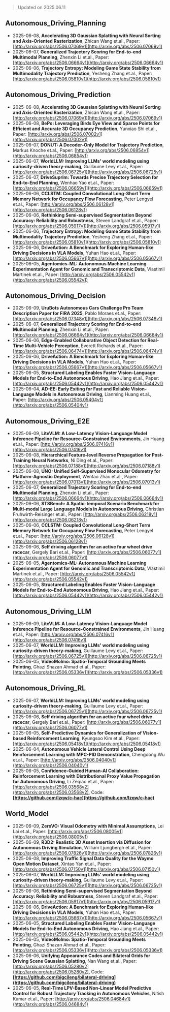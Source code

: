 > Updated on 2025.06.11

## Autonomous_Driving_Planning

- 2025-06-08, **Accelerating 3D Gaussian Splatting with Neural Sorting and Axis-Oriented Rasterization**, Zhican Wang et.al., Paper: [http://arxiv.org/abs/2506.07069v1](http://arxiv.org/abs/2506.07069v1)
- 2025-06-07, **Generalized Trajectory Scoring for End-to-end Multimodal Planning**, Zhenxin Li et.al., Paper: [http://arxiv.org/abs/2506.06664v1](http://arxiv.org/abs/2506.06664v1)
- 2025-06-06, **Trajectory Entropy: Modeling Game State Stability from Multimodality Trajectory Prediction**, Yesheng Zhang et.al., Paper: [http://arxiv.org/abs/2506.05810v1](http://arxiv.org/abs/2506.05810v1)

## Autonomous_Driving_Prediction

- 2025-06-08, **Accelerating 3D Gaussian Splatting with Neural Sorting and Axis-Oriented Rasterization**, Zhican Wang et.al., Paper: [http://arxiv.org/abs/2506.07069v1](http://arxiv.org/abs/2506.07069v1)
- 2025-06-08, **BePo: Leveraging Birds Eye View and Sparse Points for Efficient and Accurate 3D Occupancy Prediction**, Yunxiao Shi et.al., Paper: [http://arxiv.org/abs/2506.07002v1](http://arxiv.org/abs/2506.07002v1)
- 2025-06-07, **DONUT: A Decoder-Only Model for Trajectory Prediction**, Markus Knoche et.al., Paper: [http://arxiv.org/abs/2506.06854v1](http://arxiv.org/abs/2506.06854v1)
- 2025-06-07, **WorldLLM: Improving LLMs' world modeling using curiosity-driven theory-making**, Guillaume Levy et.al., Paper: [http://arxiv.org/abs/2506.06725v1](http://arxiv.org/abs/2506.06725v1)
- 2025-06-07, **DriveSuprim: Towards Precise Trajectory Selection for End-to-End Planning**, Wenhao Yao et.al., Paper: [http://arxiv.org/abs/2506.06659v1](http://arxiv.org/abs/2506.06659v1)
- 2025-06-06, **CCLSTM: Coupled Convolutional Long-Short Term Memory Network for Occupancy Flow Forecasting**, Peter Lengyel et.al., Paper: [http://arxiv.org/abs/2506.06128v1](http://arxiv.org/abs/2506.06128v1)
- 2025-06-06, **Rethinking Semi-supervised Segmentation Beyond Accuracy: Reliability and Robustness**, Steven Landgraf et.al., Paper: [http://arxiv.org/abs/2506.05917v1](http://arxiv.org/abs/2506.05917v1)
- 2025-06-06, **Trajectory Entropy: Modeling Game State Stability from Multimodality Trajectory Prediction**, Yesheng Zhang et.al., Paper: [http://arxiv.org/abs/2506.05810v1](http://arxiv.org/abs/2506.05810v1)
- 2025-06-06, **DriveAction: A Benchmark for Exploring Human-like Driving Decisions in VLA Models**, Yuhan Hao et.al., Paper: [http://arxiv.org/abs/2506.05667v1](http://arxiv.org/abs/2506.05667v1)
- 2025-06-05, **Agentomics-ML: Autonomous Machine Learning Experimentation Agent for Genomic and Transcriptomic Data**, Vlastimil Martinek et.al., Paper: [http://arxiv.org/abs/2506.05542v1](http://arxiv.org/abs/2506.05542v1)

## Autonomous_Driving_Decision

- 2025-06-09, **UruBots Autonomous Cars Challenge Pro Team Description Paper for FIRA 2025**, Pablo Moraes et.al., Paper: [http://arxiv.org/abs/2506.07348v1](http://arxiv.org/abs/2506.07348v1)
- 2025-06-07, **Generalized Trajectory Scoring for End-to-end Multimodal Planning**, Zhenxin Li et.al., Paper: [http://arxiv.org/abs/2506.06664v1](http://arxiv.org/abs/2506.06664v1)
- 2025-06-06, **Edge-Enabled Collaborative Object Detection for Real-Time Multi-Vehicle Perception**, Everett Richards et.al., Paper: [http://arxiv.org/abs/2506.06474v1](http://arxiv.org/abs/2506.06474v1)
- 2025-06-06, **DriveAction: A Benchmark for Exploring Human-like Driving Decisions in VLA Models**, Yuhan Hao et.al., Paper: [http://arxiv.org/abs/2506.05667v1](http://arxiv.org/abs/2506.05667v1)
- 2025-06-05, **Structured Labeling Enables Faster Vision-Language Models for End-to-End Autonomous Driving**, Hao Jiang et.al., Paper: [http://arxiv.org/abs/2506.05442v1](http://arxiv.org/abs/2506.05442v1)
- 2025-06-04, **AD-EE: Early Exiting for Fast and Reliable Vision-Language Models in Autonomous Driving**, Lianming Huang et.al., Paper: [http://arxiv.org/abs/2506.05404v1](http://arxiv.org/abs/2506.05404v1)

## Autonomous_Driving_E2E

- 2025-06-09, **LiteVLM: A Low-Latency Vision-Language Model Inference Pipeline for Resource-Constrained Environments**, Jin Huang et.al., Paper: [http://arxiv.org/abs/2506.07416v1](http://arxiv.org/abs/2506.07416v1)
- 2025-06-08, **Hierarchical Feature-level Reverse Propagation for Post-Training Neural Networks**, Ni Ding et.al., Paper: [http://arxiv.org/abs/2506.07188v1](http://arxiv.org/abs/2506.07188v1)
- 2025-06-08, **UNO: Unified Self-Supervised Monocular Odometry for Platform-Agnostic Deployment**, Wentao Zhao et.al., Paper: [http://arxiv.org/abs/2506.07013v1](http://arxiv.org/abs/2506.07013v1)
- 2025-06-07, **Generalized Trajectory Scoring for End-to-end Multimodal Planning**, Zhenxin Li et.al., Paper: [http://arxiv.org/abs/2506.06664v1](http://arxiv.org/abs/2506.06664v1)
- 2025-06-06, **STSBench: A Spatio-temporal Scenario Benchmark for Multi-modal Large Language Models in Autonomous Driving**, Christian Fruhwirth-Reisinger et.al., Paper: [http://arxiv.org/abs/2506.06218v1](http://arxiv.org/abs/2506.06218v1)
- 2025-06-06, **CCLSTM: Coupled Convolutional Long-Short Term Memory Network for Occupancy Flow Forecasting**, Peter Lengyel et.al., Paper: [http://arxiv.org/abs/2506.06128v1](http://arxiv.org/abs/2506.06128v1)
- 2025-06-06, **Self driving algorithm for an active four wheel drive racecar**, Gergely Bari et.al., Paper: [http://arxiv.org/abs/2506.06077v1](http://arxiv.org/abs/2506.06077v1)
- 2025-06-05, **Agentomics-ML: Autonomous Machine Learning Experimentation Agent for Genomic and Transcriptomic Data**, Vlastimil Martinek et.al., Paper: [http://arxiv.org/abs/2506.05542v1](http://arxiv.org/abs/2506.05542v1)
- 2025-06-05, **Structured Labeling Enables Faster Vision-Language Models for End-to-End Autonomous Driving**, Hao Jiang et.al., Paper: [http://arxiv.org/abs/2506.05442v1](http://arxiv.org/abs/2506.05442v1)

## Autonomous_Driving_LLM

- 2025-06-09, **LiteVLM: A Low-Latency Vision-Language Model Inference Pipeline for Resource-Constrained Environments**, Jin Huang et.al., Paper: [http://arxiv.org/abs/2506.07416v1](http://arxiv.org/abs/2506.07416v1)
- 2025-06-07, **WorldLLM: Improving LLMs' world modeling using curiosity-driven theory-making**, Guillaume Levy et.al., Paper: [http://arxiv.org/abs/2506.06725v1](http://arxiv.org/abs/2506.06725v1)
- 2025-06-05, **VideoMolmo: Spatio-Temporal Grounding Meets Pointing**, Ghazi Shazan Ahmad et.al., Paper: [http://arxiv.org/abs/2506.05336v1](http://arxiv.org/abs/2506.05336v1)

## Autonomous_Driving_RL

- 2025-06-07, **WorldLLM: Improving LLMs' world modeling using curiosity-driven theory-making**, Guillaume Levy et.al., Paper: [http://arxiv.org/abs/2506.06725v1](http://arxiv.org/abs/2506.06725v1)
- 2025-06-06, **Self driving algorithm for an active four wheel drive racecar**, Gergely Bari et.al., Paper: [http://arxiv.org/abs/2506.06077v1](http://arxiv.org/abs/2506.06077v1)
- 2025-06-05, **Self-Predictive Dynamics for Generalization of Vision-based Reinforcement Learning**, Kyungsoo Kim et.al., Paper: [http://arxiv.org/abs/2506.05418v1](http://arxiv.org/abs/2506.05418v1)
- 2025-06-04, **Autonomous Vehicle Lateral Control Using Deep Reinforcement Learning with MPC-PID Demonstration**, Chengdong Wu et.al., Paper: [http://arxiv.org/abs/2506.04040v1](http://arxiv.org/abs/2506.04040v1)
- 2025-06-05, **Confidence-Guided Human-AI Collaboration: Reinforcement Learning with Distributional Proxy Value Propagation for Autonomous Driving**, Li Zeqiao et.al., Paper: [http://arxiv.org/abs/2506.03568v2](http://arxiv.org/abs/2506.03568v2), Code: **[https://github.com/lzqw/c-hac](https://github.com/lzqw/c-hac)**

## World_Model

- 2025-06-09, **ZeroVO: Visual Odometry with Minimal Assumptions**, Lei Lai et.al., Paper: [http://arxiv.org/abs/2506.08005v1](http://arxiv.org/abs/2506.08005v1)
- 2025-06-09, **R3D2: Realistic 3D Asset Insertion via Diffusion for Autonomous Driving Simulation**, William Ljungbergh et.al., Paper: [http://arxiv.org/abs/2506.07826v1](http://arxiv.org/abs/2506.07826v1)
- 2025-06-08, **Improving Traffic Signal Data Quality for the Waymo Open Motion Dataset**, Xintao Yan et.al., Paper: [http://arxiv.org/abs/2506.07150v1](http://arxiv.org/abs/2506.07150v1)
- 2025-06-07, **WorldLLM: Improving LLMs' world modeling using curiosity-driven theory-making**, Guillaume Levy et.al., Paper: [http://arxiv.org/abs/2506.06725v1](http://arxiv.org/abs/2506.06725v1)
- 2025-06-06, **Rethinking Semi-supervised Segmentation Beyond Accuracy: Reliability and Robustness**, Steven Landgraf et.al., Paper: [http://arxiv.org/abs/2506.05917v1](http://arxiv.org/abs/2506.05917v1)
- 2025-06-06, **DriveAction: A Benchmark for Exploring Human-like Driving Decisions in VLA Models**, Yuhan Hao et.al., Paper: [http://arxiv.org/abs/2506.05667v1](http://arxiv.org/abs/2506.05667v1)
- 2025-06-05, **Structured Labeling Enables Faster Vision-Language Models for End-to-End Autonomous Driving**, Hao Jiang et.al., Paper: [http://arxiv.org/abs/2506.05442v1](http://arxiv.org/abs/2506.05442v1)
- 2025-06-05, **VideoMolmo: Spatio-Temporal Grounding Meets Pointing**, Ghazi Shazan Ahmad et.al., Paper: [http://arxiv.org/abs/2506.05336v1](http://arxiv.org/abs/2506.05336v1)
- 2025-06-06, **Unifying Appearance Codes and Bilateral Grids for Driving Scene Gaussian Splatting**, Nan Wang et.al., Paper: [http://arxiv.org/abs/2506.05280v2](http://arxiv.org/abs/2506.05280v2), Code: **[https://github.com/bigcileng/bilateral-driving](https://github.com/bigcileng/bilateral-driving)**
- 2025-06-05, **Real-Time LPV-Based Non-Linear Model Predictive Control for Robust Trajectory Tracking in Autonomous Vehicles**, Nitish Kumar et.al., Paper: [http://arxiv.org/abs/2506.04684v1](http://arxiv.org/abs/2506.04684v1)

